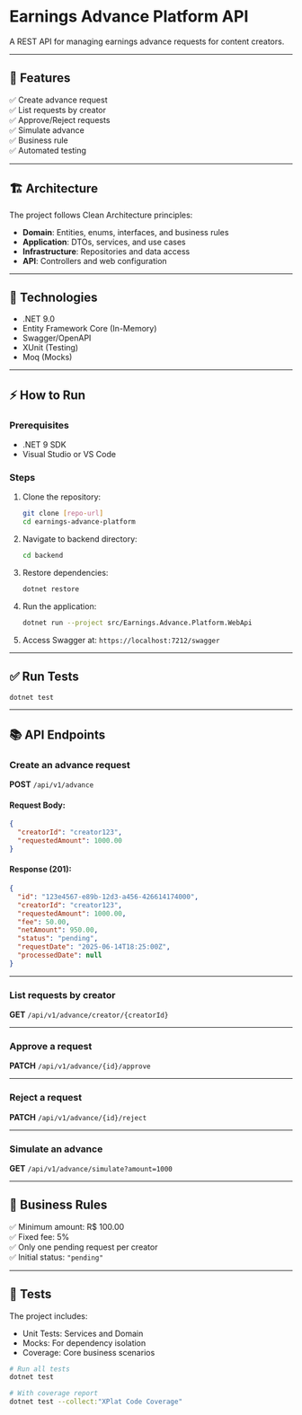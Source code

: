 # Earnings Advance Platform API

A REST API for managing earnings advance requests for content creators.

---

## 🚀 Features

✅ Create advance request  
✅ List requests by creator  
✅ Approve/Reject requests  
✅ Simulate advance  
✅ Business rule   
✅ Automated testing

---

## 🏗️ Architecture

The project follows Clean Architecture principles:

- **Domain**: Entities, enums, interfaces, and business rules  
- **Application**: DTOs, services, and use cases  
- **Infrastructure**: Repositories and data access  
- **API**: Controllers and web configuration

---

## 🔧 Technologies

- .NET 9.0  
- Entity Framework Core (In-Memory)  
- Swagger/OpenAPI  
- XUnit (Testing)  
- Moq (Mocks)

---

## ⚡ How to Run

### Prerequisites

- .NET 9 SDK  
- Visual Studio or VS Code

### Steps

1. Clone the repository:

	```bash
	git clone [repo-url]
	cd earnings-advance-platform
	```
	
2. Navigate to backend directory:

	```bash
	cd backend
	```

3. Restore dependencies:

   ```bash
   dotnet restore
   ```

4. Run the application:

   ```bash
   dotnet run --project src/Earnings.Advance.Platform.WebApi
   ```

5. Access Swagger at:
   `https://localhost:7212/swagger`

---

## ✅ Run Tests

```bash
dotnet test
```

---

## 📚 API Endpoints

### Create an advance request

**POST** `/api/v1/advance`

#### Request Body:

```json
{
  "creatorId": "creator123",
  "requestedAmount": 1000.00
}
```

#### Response (201):

```json
{
  "id": "123e4567-e89b-12d3-a456-426614174000",
  "creatorId": "creator123",
  "requestedAmount": 1000.00,
  "fee": 50.00,
  "netAmount": 950.00,
  "status": "pending",
  "requestDate": "2025-06-14T18:25:00Z",
  "processedDate": null
}
```

---

### List requests by creator

**GET** `/api/v1/advance/creator/{creatorId}`

---

### Approve a request

**PATCH** `/api/v1/advance/{id}/approve`

---

### Reject a request

**PATCH** `/api/v1/advance/{id}/reject`

---

### Simulate an advance

**GET** `/api/v1/advance/simulate?amount=1000`

---

## 🎯 Business Rules

✅ Minimum amount: R\$ 100.00 <br/>
✅ Fixed fee: 5% <br/>
✅ Only one pending request per creator <br/>
✅ Initial status: `"pending"`

---

## 🧪 Tests

The project includes:

* Unit Tests: Services and Domain
* Mocks: For dependency isolation
* Coverage: Core business scenarios

```bash
# Run all tests
dotnet test

# With coverage report
dotnet test --collect:"XPlat Code Coverage"
```

